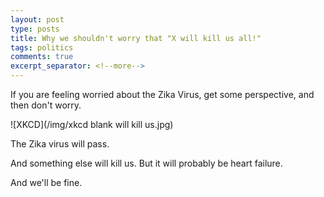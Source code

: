 ```yaml
---
layout: post
type: posts
title: Why we shouldn't worry that "X will kill us all!"
tags: politics
comments: true
excerpt_separator: <!--more-->
---
```



If you are feeling worried about the Zika Virus, get some perspective, and then don't worry. 

![XKCD](/img/xkcd blank will kill us.jpg)

<!--more-->

The Zika virus will pass. 

And something else will kill us. But it will probably be heart failure. 

And we'll be fine. 
